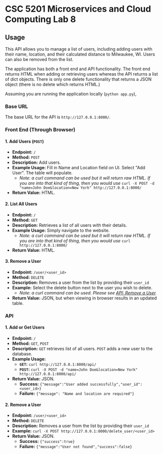 # CSC 5201 Microservices and Cloud Computing Lab 8


## Usage

This API allows you to manage a list of users, including adding users with their name, location, and their calculated distance to Milwaukee, WI. Users can also be removed from the list.

The application has both a front end and API functionality. The front end returns HTML when adding or retrieving users whereas the API returns a list of dict objects. There is only one delete functionality that returns a JSON object (there is no delete which returns HTML.)

Assuming you are running the application locally (`python app.py`),

### Base URL

The base URL for the API is `http://127.0.0.1:8000/`.

### Front End (Through Browser)

#### 1. Add Users (`POST`)
- **Endpoint:** `/`
- **Method:** `POST`
- **Description:** Add users.
- **Example Usage:** Fill in Name and Location field on UI. Select "Add User". The table will populate.
  - *Note: a curl command can be used but it will return raw HTML. If you are into that kind of thing, then you would use* `curl -X POST -d "name=John Doe&location=New York" http://127.0.0.1:8000/`
- **Return Value:** HTML.

#### 2. List All Users
- **Endpoint:** `/`
- **Method:** `GET`
- **Description:** Retrieves a list of all users with their details.
- **Example Usage:** Simply navigate to the website. 
  - *Note: a curl command can be used but it will return raw HTML. If you are into that kind of thing, then you would use* `curl http://127.0.0.1:8000/`
- **Return Value:** HTML.

#### 3. Remove a User
- **Endpoint:** `/user/<user_id>`
- **Method:** `DELETE`
- **Description:** Removes a user from the list by providing their `user_id`
- **Example:** Select the delete button next to the user you wish to delete.
  - *Note: a curl command can be used. Please see [API: Remove a User](#2-remove-a-user).*
- **Return Value:** JSON, but when viewing in browser results in an updated table.


### API

#### 1. Add or Get Users
- **Endpoint:** `/`
- **Method:** `GET`, `POST`
- **Description:** `GET` retrieves list of all users. `POST` adds a new user to the database.
- **Example Usage:**
  - **`GET`:** `curl http://127.0.0.1:8000/api/`
  - **`POST`:** `curl -X POST -d "name=John Doe&location=New York" http://127.0.0.1:8000/api/`
- **Return Value:** JSON.
  - **Success:** `{"message":"User added successfully","user_id":<user_id>}`
  - **Failure:** `{"message": "Name and location are required"}`

#### 2. Remove a User
- **Endpoint:** `/user/<user_id>`
- **Method:** `DELETE`
- **Description:** Removes a user from the list by providing their `user_id`
- **Example:** `curl -X POST http://127.0.0.1:8000/delete_user/<user_id>`
- **Return Value:** JSON.
  - **Success:** `{"success":true}`
  - **Failure:** `{"message":"User not found","success":false}`